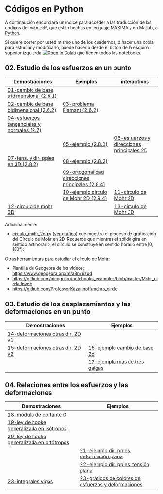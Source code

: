 # Códigos en Python

A continaución encontrará un índice para acceder a las traducción de los códigos del ```main.pdf```, que están hechos en lenguaje MAXIMA y en Matlab, a [Python](https://www.python.org/).

Si quiere correr por usted mismo uno de los cuadernos, o hacer una copia para estudiar y modificarlo, puede hacerlo desde el botón de la esquina superior izquierda <a href="https://colab.research.google.com/?hl=es" target="_parent"><img src="https://colab.research.google.com/assets/colab-badge.svg" alt="Open In Colab"/></a> que tienen todos los notebooks.



## 02. Estudio de los esfuerzos en un punto

| Demostraciones                                                               | Ejemplos                                                         | interactivos|
| ---                                                                          | ---                                                              | ---         |
| [01-cambio de base tridimensional (2.6.1)](01-(2_6_1)-cambio_base_tri.ipynb) |                                                                  |             |                                            
| [02-cambio de base bidimensional (2.6.2)](02-(2_6_2)-cambio_base_bi.ipynb)   | [03-problema Flamant (2.6.2)](03-(2_6_2)-problema_flamant.ipynb) |             |
| [04-esfuerzos tangenciales y normales (2.7)](04-(2_7)-tan_nor_plano.ipynb)   |                                                                  |             |
|                                                                              | [05-ejemplo (2.8.1)](05-(2_8_1)-ejemplo_1.ipynb)                 | [06-esfuerzos y direcciones principales 2D](06-esf_dir_pples_interactivo.ipynb)|
| [07-tens. y dir. pples en 3D (2.8.2)](07-(2_8_2)-tens_dir_princ_3d.ipynb)    | [08-ejemplo (2.8.2)](08-(2_8_2)-ejemplo_1.ipynb)                 |             |
|                                                                              | [09-ortogonalidad direcciones principales (2.8.4)](09-(2_8_4)_ortogonalidad_dir_pples.ipynb)|   |
|                                                                              | [10-ejemplo circulo de Mohr 2D (2.9.4)](10-(2_9_4)-ejemplo_circulo_mohr_2d.ipynb)| [11-circulo de Mohr 2D](11-circulo_mohr_2d_interactivo.ipynb)|
| [12-circulo de mohr 3D](12-(2_9_7)-circulo_mohr_3d.ipynb)                    |                                                                  | [13-circulo de Mohr 3D]()|

Adicionalmente: 
- [circulo_mohr_2d.py](https://github.com/jnramirezg/mecanica_de_solidos_un/blob/main/codigos/cap_02/circulo_mohr_2d.py) ([ver gráfico](https://github.com/jnramirezg/mecanica_de_solidos_un/blob/main/codigos/cap_02/mygif.gif)) que muestra el proceso de graficación del Círculo de Mohr en 2D. Recuerde que mientras el sólido gira en sentido antihorario, el círculo se construye en sentido horario entre [0, 180°):



Otras herramientas para estudiar el círculo de Mohr:
- Plantilla de Geogebra de los videos: <https://www.geogebra.org/m/a8nv6zud>
- <https://github.com/nicoguaro/notebooks_examples/blob/master/Mohr_circle.ipynb>
- <https://github.com/ProfessorKazarinoff/mohrs_circle>

## 03. Estudio de los desplazamientos y las deformaciones en un punto

| Demostraciones                                                     | Ejemplos                                                               |
| ---                                                                | ---                                                                    |
|[14-deformaciones otras dir. 2D v1](14-(3_4)-def_otras_dir(1).ipynb)|                                                                        |
|[15-deformaciones otras dir. 2D v2](15-(3_4)-def_otras_dir(2).ipynb)| [16-ejemplo cambio de base 2d](16-(3_4_2)-ejemplo_cambio_base.ipynb)   |
|                                                                    | [17-ejemplo más de tres galgas](17-(3_4_3)_ejemplo_varias_galgas.ipynb)|



## 04. Relaciones entre los esfuerzos y las deformaciones

| Demostraciones                                                                    | Ejemplos                                                             			   |
| ---                                                                               | ---                                                                   	         |
|[18-módulo de cortante G](18-(4_3_2)-modulo_cortante.ipynb)                        |                                                                        		   |
|[19-ley de hooke generalizada en isótropos](19-(4_3_3)-ley_hooke_isotropos.ipynb)  |                     				                            			   |
|[20-ley de hooke generalizada en ortótropos](20-(4_3_5)-ley_hooke_ortotropos.ipynb)|                                                                                      |
|	                                                                              |[21-ejemplo dir. pples. deformación plana](21-(4_8_3)-ejemplo_DP.ipynb)               |
|	                                                                              |[22-ejemplo dir. pples. tensión plana](22-(4_8_3)-ejemplo_TP.ipynb)                   |
|[23-integrales vigas](24-(4_9_6)-graficos_viga.ipynb)	                        |[23-gráficos de colores de esfuerzos y deformaciones](/24-(4_9_6)-graficos_viga.ipynb)|                        